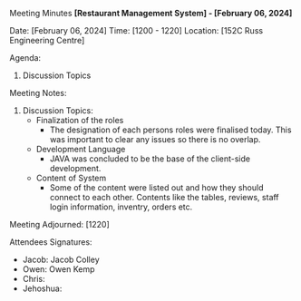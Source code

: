 Meeting Minutes
__[Restaurant Management System] - [February 06, 2024]__

Date: [February 06, 2024]
Time: [1200 - 1220]
Location: [152C Russ Engineering Centre]


Agenda:
1. Discussion Topics

Meeting Notes:

1. Discussion Topics:
   - Finalization of the roles
     - The designation of each persons roles were finalised today. This was important to clear any issues so there is no overlap. 
   - Development Language
     - JAVA was concluded to be the base of the client-side development. 
   - Content of System
     - Some of the content were listed out and how they should connect to each other. Contents like the tables, reviews, staff login information, inventry, orders etc. 
                        

Meeting Adjourned: [1220]

Attendees Signatures:
- Jacob: Jacob Colley
- Owen: Owen Kemp
- Chris: 
- Jehoshua: 
